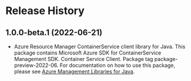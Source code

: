# Release History

## 1.0.0-beta.1 (2022-06-21)

- Azure Resource Manager ContainerService client library for Java. This package contains Microsoft Azure SDK for ContainerService Management SDK. Container Service Client. Package tag package-preview-2022-06. For documentation on how to use this package, please see [Azure Management Libraries for Java](https://aka.ms/azsdk/java/mgmt).
